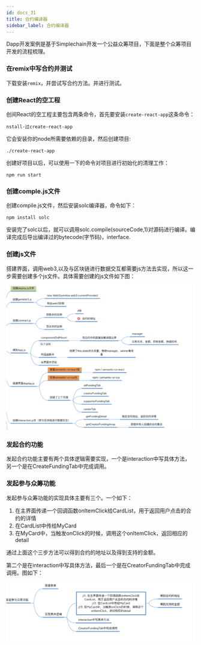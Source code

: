 ```yaml
---
id: docs_31
title: 合约编译器
sidebar_label: 合约编译器
---
```

Dapp开发案例是基于Simplechain开发一个公益众筹项目，下面是整个众筹项目开发的流程梳理。

### 在remix中写合约并测试

下载安装`remix`，并尝试写合约方法。并进行测试。

###  创建React的空工程

创间React的空工程主要包含两条命令，首先要安装`create-react-app`这条命令：

    nstall-过create-react-app

它会安装你的node所需要依赖的目录，然后创建项目:

    ./create-react-app

创建好项目以后，可以使用一下的命令对项目进行初始化的清理工作：

    npm run start

###  创建comple.js文件

创建compile.js文件，然后安装solc编译器，命令如下：

    npm install solc

安装完了solc以后，就可以调用solc.compile(sourceCode,1)对源码进行编译。编译完成后导出编译过的bytecode(字节码)，interface.

### 创建js文件

搭建界面，调用web3,以及与区块链进行数据交互都需要js方法去实现，所以这一步需要创建多个js文件。具体需要创建的js文件如下图：

![](img/31.1.png)

### 发起合约功能

发起合约功能主要有两个具体逻辑需要实现，一个是interaction中写具体方法，另一个是在CreateFundingTab中完成调用。

### 发起参与众筹功能

发起参与众筹功能的实现具体主要有三个。一个如下：

1. 在主界面传递一个回调函数onItemClick给CardList，用于返回用户点击的合约的详情
2. 在CardList中传给MyCard
3. 在MyCard中，当触发onClick的时候，调用这个onItemClick，返回相应的detail

通过上面这个三步方法可以得到合约的地址以及得到支持的金额。

第二个是在interaction中写具体方法，最后一个是在CreatorFundingTab中完成调用。图如下：

![](img/31.2.png)






